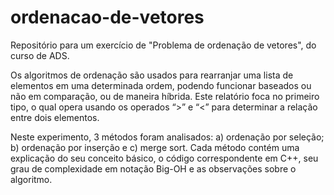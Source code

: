 # ordenacao-de-vetores
Repositório para um exercício de "Problema de ordenação de vetores", do curso de ADS.

Os algoritmos de ordenação são usados para rearranjar uma lista de elementos em uma determinada ordem, podendo funcionar baseados ou não em comparação, ou de maneira híbrida. Este relatório foca no primeiro tipo, o qual opera usando os operados “>” e “<” para determinar a relação entre dois elementos.

Neste experimento, 3 métodos foram analisados: a) ordenação por seleção; b) ordenação por inserção e c) merge sort. Cada método contém uma explicação do seu conceito básico, o código correspondente em C++, seu grau de complexidade em notação Big-OH e as observações sobre o algoritmo.
